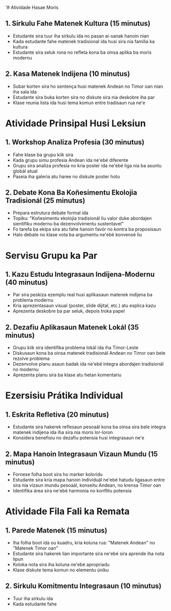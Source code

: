 '# Atividade Hasae Moris

## 1. Sirkulu Fahe Matenek Kultura (15 minutus)
- Estudante sira tuur iha sirkulu ida no pasan ai-sanak hanoin nian
- Kada estudante fahe matenek tradisional ida husi sira nia familia ka kultura
- Estudante sira seluk rona no refleta kona ba oinsa aplika ba moris modernu

## 2. Kasa Matenek Indijena (10 minutus)
- Subar korten sira ho sentença husi matenek Andean no Timor oan nian iha sala ida
- Estudante sira buka korten sira no diskute sira nia deskobre iha par
- Klase reunia lista ida husi tema komun entre tradisaun rua ne'e

# Atividade Prinsipal Husi Leksiun

## 1. Workshop Analiza Profesia (30 minutus)
- Fahe klase ba grupu kiik sira
- Kada grupu simu profesia Andean ida ne'ebé diferente
- Grupu sira analiza profesia no kria poster ida ne'ebé liga nia ba asuntu globál atual
- Paseia iha galeria atu haree no diskute poster hotu

## 2. Debate Kona Ba Koñesimentu Ekolojia Tradisionál (25 minutus)
- Prepara estrutura debate formal ida
- Topiku: "Koñesimentu ekolojia tradisionál liu valor duke abordajen sientifiku modernu ba dezenvolvimentu sustentavel"
- Fo tarefa ba ekipa sira atu fahe hanoin favór no kontra ba proposisaun
- Halo debate no klase vota ba argumentu ne'ebé konvensé liu

# Servisu Grupu ka Par

## 1. Kazu Estudu Integrasaun Indijena-Modernu (40 minutus)
- Par sira peskiza ezemplu real husi aplikasaun matenek indijena ba problema modernu
- Kria aprezentasaun visual (poster, slide dijital, etc.) atu esplica kazu
- Aprezenta deskobre ba par seluk, depois troka papel

## 2. Dezafiu Aplikasaun Matenek Lokál (35 minutus)
- Grupu kiik sira identifika problema lokál ida iha Timor-Leste
- Diskusaun kona ba oinsa matenek tradisionál Andean no Timor oan bele rezolve problema
- Dezenvolve planu asaun badak ida ne'ebé integra abordajen tradisionál no modernu
- Aprezenta planu sira ba klase atu hetan komentariu

# Ezersisiu Prátika Individual

## 1. Eskrita Refletiva (20 minutus)
- Estudante sira hakerek reflesaun pesoaál kona ba oinsa sira bele integra matenek indijena ida iha sira nia moris lor-loron
- Konsidera benefisiu no dezafiu potensia husi integrasaun ne'e

## 2. Mapa Hanoin Integrasaun Vizaun Mundu (15 minutus)
- Fornese folha boot sira ho marker koloridu
- Estudante sira kria mapa hanoin individuál ne'ebé hatudu ligasaun entre sira nia vizaun mundu pesoaál, konseitu Andean, no krensa Timor oan
- Identifika área sira ne'ebé harmonia no konflitu potensia

# Atividade Fila Fali ka Remata

## 1. Parede Matenek (15 minutus)
- Iha folha boot ida ou kuadru, kria koluna rua: "Matenek Andean" no "Matenek Timor oan"
- Estudante sira hakerek lian importante sira ne'ebé sira aprende iha nota lipun
- Koloka nota sira iha koluna ne'ebé apropriadu
- Klase diskute tema komun no elementu úniku

## 2. Sirkulu Komitmentu Integrasaun (10 minutus)
- Tuur iha sirkulu ida
- Kada estudante fahe